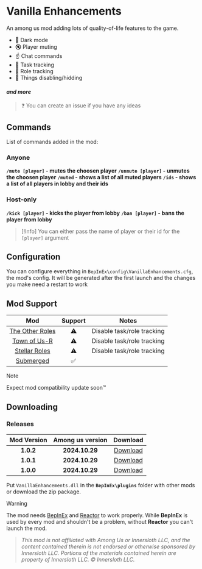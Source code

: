 # Vanilla Enhancements

An among us mod adding lots of quality-of-life features to the game.

- 🌙 Dark mode
- 🔇 Player muting
- ☝️ Chat commands
- 📝 Task tracking
- 👤 Role tracking
- 👀 Things disabling/hidding
#### *and more*

> ❓
> You can create an issue if you have any ideas

## Commands
List of commands added in the mod:
### Anyone
**`/mute [player]` - mutes the choosen player**
**`/unmute [player]` - unmutes the choosen player**
**`/muted` - shows a list of all muted players**
**`/ids` - shows a list of all players in lobby and their ids**
### Host-only
**`/kick [player]` - kicks the player from lobby**
**`/ban [player]` - bans the player from lobby**
> [!Info]
> You can either pass the name of player or their id for the `[player]` argument 


## Configuration
You can configure everything in `BepInEx\config\VanillaEnhancements.cfg`, the mod's config.
It will be generated after the first launch and the changes you make need a restart to work


## Mod Support
| Mod | Support | Notes |
|:-:|:-:|:-:|
| [The Other Roles](https://github.com/TheOtherRolesAU/TheOtherRoles) | ⚠️ | Disable task/role tracking |
| [Town of Us-R](https://github.com/eDonnes124/Town-Of-Us-R) | ⚠️ | Disable task/role tracking |
| [Stellar Roles](https://github.com/Mr-Fluuff/StellarRolesAU) | ⚠️ | Disable task/role tracking |
| [Submerged](https://github.com/SubmergedAmongUs/Submerged) | ✅ |  |
> [!Note]
> Expect mod compatibility update soon™

## Downloading
### Releases
| Mod Version | Among us version | Download |
|:-:|:-:|:-:|
| **1.0.2** | **2024.10.29** | [Download](https://github.com/xChipseq/VanillaEnhancements/releases/tag/1.0.2) |
| **1.0.1** | **2024.10.29** | [Download](https://github.com/xChipseq/VanillaEnhancements/releases/tag/1.0.1) |
| **1.0.0** | **2024.10.29** | [Download](https://github.com/xChipseq/VanillaEnhancements/releases/tag/1.0.0) |

Put `VanillaEnhancements.dll` in the **`BepInEx\plugins`** folder with other mods or download the zip package.
> [!Warning]
> The mod needs [BepInEx](https://builds.bepinex.dev/projects/bepinex_be) and [Reactor](https://github.com/nuclearpowered/reactor) to work properly. While **BepInEx** is used by every mod and shouldn't be a problem, without **Reactor** you can't launch the mod.

> *This mod is not affiliated with Among Us or Innersloth LLC, and the content contained therein is not endorsed or otherwise sponsored by Innersloth LLC. Portions of the materials contained herein are property of Innersloth LLC. © Innersloth LLC.*
